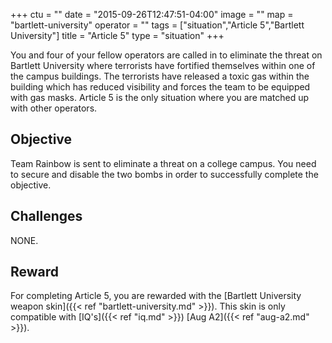 +++
ctu = ""
date = "2015-09-26T12:47:51-04:00"
image = ""
map = "bartlett-university"
operator = ""
tags = ["situation","Article 5","Bartlett University"]
title = "Article 5"
type = "situation"
+++

You and four of your fellow operators are called in to eliminate the threat on Bartlett University where terrorists have fortified themselves within one of the campus buildings. The terrorists have released a toxic gas within the building which has reduced visibility and forces the team to be equipped with gas masks. Article 5 is the only situation where you are matched up with other operators.<!--more-->

## Objective

Team Rainbow is sent to eliminate a threat on a college campus. You need to secure and disable the two bombs in order to successfully complete the objective.

## Challenges

NONE.

## Reward

For completing Article 5, you are rewarded with the [Bartlett University weapon skin]({{< ref "bartlett-university.md" >}}). This skin is only compatible with [IQ's]({{< ref "iq.md" >}}) [Aug A2]({{< ref "aug-a2.md" >}}).
